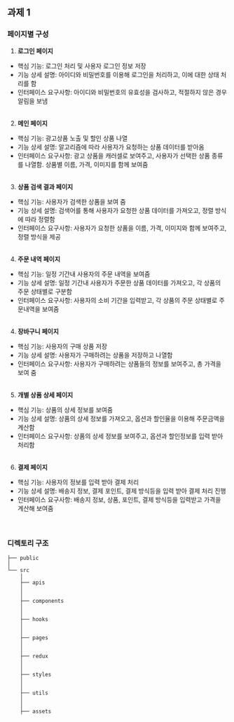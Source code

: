 ## **과제 1**

### **페이지별 구성**

1. **로그인 페이지**

- 핵심 기능: 로그인 처리 및 사용자 로그인 정보 저장
- 기능 상세 설명: 아이디와 비밀번호를 이용해 로그인을 처리하고, 이에 대한 상태 처리를 함
- 인터페이스 요구사항: 아이디와 비밀번호의 유효성을 검사하고, 적절하지 않은 경우 알림을 보냄
  <br /><br />

2. **메인 페이지**

- 핵심 기능: 광고상품 노출 및 할인 상품 나열
- 기능 상세 설명: 알고리즘에 따라 사용자가 요청하는 상품 데이터를 받아옴
- 인터페이스 요구사항: 광고 상품을 캐러셀로 보여주고, 사용자가 선택한 상품 종류를 나열함. 상품별 이름, 가격, 이미지를 함께 보여줌
  <br /><br />

3. **상품 검색 결과 페이지**

- 핵심 기능: 사용자가 검색한 상품을 보여 줌
- 기능 상세 설명: 검색어를 통해 사용자가 요청한 상품 데이터를 가져오고, 정렬 방식에 따라 정렬함
- 인터페이스 요구사항: 사용자가 요청한 상품을 이름, 가격, 이미지와 함께 보여주고, 정렬 방식을 제공
  <br /><br />

4. **주문 내역 페이지**

- 핵심 기능: 일정 기간내 사용자의 주문 내역을 보여줌
- 기능 상세 설명: 일정 기간내 사용자가 주문한 상품 데이터를 가져오고, 각 상품의 주문 상태별로 구분함
- 인터페이스 요구사항: 사용자의 소비 기간을 입력받고, 각 상품의 주문 상태별로 주문내역을 보여줌
  <br /><br />

4. **장바구니 페이지**

- 핵심 기능: 사용자의 구매 상품 저장
- 기능 상세 설명: 사용자가 구매하려는 상품을 저장하고 나열함
- 인터페이스 요구사항: 사용자가 구매하려는 상품들의 정보를 보여주고, 총 가격을 보여 줌
  <br /><br />

5. **개별 상품 상세 페이지**

- 핵심 기능: 상품의 상세 정보를 보여줌
- 기능 상세 설명: 상품의 상세 정보를 가져오고, 옵션과 할인율을 이용해 주문금액을 계산함
- 인터페이스 요구사항: 상품의 상세 정보를 보여주고, 옵션과 할인정보를 입력 받아 처리함
  <br /><br />

6. **결제 페이지**

- 핵심 기능: 사용자의 정보를 입력 받아 결제 처리
- 기능 상세 설명: 배송지 정보, 결제 포인트, 결제 방식등을 입력 받아 결제 처리 진행
- 인터페이스 요구사항: 배송지 정보, 상품, 포인트, 결제 방식등을 입력받고 가격을 계산해 보여줌
  <br /><br /><br />

### **디렉토리 구조**

```
├── public
│
└── src
    │
    ├── apis
    │
    │
    ├── components
    │
    │
    ├── hooks
    │
    │
    ├── pages
    │
    │
    ├── redux
    │
    │
    ├── styles
    │
    │
    ├── utils
    │
    │
    ├── assets
```
